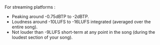 For streaming platforms :

* Peaking around -0.75dBTP to -2dBTP. 
* Loudness around -10LUFS to -16LUFS integrated (averaged over the entire song). 
* Not louder than -9LUFS short-term at any point in the song (during the loudest section of your song).